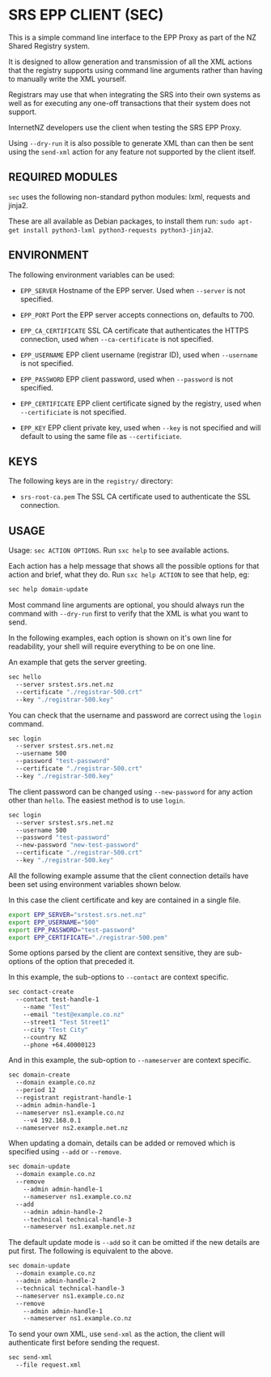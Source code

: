 SRS EPP CLIENT (SEC)
====================

This is a simple command line interface to the EPP Proxy as part of the
NZ Shared Registry system.

It is designed to allow generation and transmission of all the XML actions
that the registry supports using command line arguments rather than having
to manually write the XML yourself.

Registrars may use that when integrating the SRS into their own systems
as well as for executing any one-off transactions that their system does
not support.

InternetNZ developers use the client when testing the SRS EPP Proxy.

Using `--dry-run` it is also possible to generate XML than can then be
sent using the `send-xml` action for any feature not supported by the
client itself.

REQUIRED MODULES
----------------

`sec` uses the following non-standard python modules: lxml, requests and
jinja2.

These are all available as Debian packages, to install them run:
`sudo apt-get install python3-lxml python3-requests python3-jinja2`.

ENVIRONMENT
-----------

The following environment variables can be used:

* `EPP_SERVER` Hostname of the EPP server. Used when `--server` is not
   specified.

* `EPP_PORT` Port the EPP server accepts connections on, defaults to 700.

* `EPP_CA_CERTIFICATE` SSL CA certificate that authenticates the HTTPS
   connection, used when `--ca-certificate` is not specified.

* `EPP_USERNAME` EPP client username (registrar ID), used when `--username`
   is not specified.

* `EPP_PASSWORD` EPP client password, used when `--password` is not specified.

* `EPP_CERTIFICATE` EPP client certificate signed by the registry, used
   when `--certificiate` is not specified.

* `EPP_KEY` EPP client private key, used when `--key` is not specified and
   will default to using the same file as `--certificiate`.

KEYS
----

The following keys are in the `registry/` directory:

* `srs-root-ca.pem` The SSL CA certificate used to authenticate the SSL
  connection.

USAGE
-----

Usage: `sec ACTION OPTIONS`. Run `sxc help` to see available
actions.

Each action has a help message that shows all the possible options for that
action and brief, what they do. Run `sxc help ACTION` to see that help, eg:

```sh
sec help domain-update
```

Most command line arguments are optional, you should always run the command
with `--dry-run` first to verify that the XML is what you want to send.

In the following examples, each option is shown on it's own line for readability,
your shell will require everything to be on one line.

An example that gets the server greeting.

```sh
sec hello
  --server srstest.srs.net.nz
  --certificate "./registrar-500.crt"
  --key "./registrar-500.key"
```

You can check that the username and password are correct using the `login`
command.

```sh
sec login
  --server srstest.srs.net.nz
  --username 500
  --password "test-password"
  --certificate "./registrar-500.crt"
  --key "./registrar-500.key"
```

The client password can be changed using `--new-password` for any action other
than `hello`. The easiest method is to use `login`.

```sh
sec login
  --server srstest.srs.net.nz
  --username 500
  --password "test-password"
  --new-password "new-test-password"
  --certificate "./registrar-500.crt"
  --key "./registrar-500.key"
```

All the following example assume that the client connection details have been
set using environment variables shown below.

In this case the client certificate and key are contained in a single file.

```sh
export EPP_SERVER="srstest.srs.net.nz"
export EPP_USERNAME="500"
export EPP_PASSWORD="test-password"
export EPP_CERTIFICATE="./registrar-500.pem"
```

Some options parsed by the client are context sensitive, they are sub-options
of the option that preceded it.

In this example, the sub-options to `--contact` are context specific.

```sh
sec contact-create
  --contact test-handle-1
    --name "Test"
    --email "test@example.co.nz"
    --street1 "Test Street1"
    --city "Test City"
    --country NZ
    --phone +64.40000123
```

And in this example, the sub-option to `--nameserver` are context specific.

```sh
sec domain-create
  --domain example.co.nz
  --period 12
  --registrant registrant-handle-1
  --admin admin-handle-1
  --nameserver ns1.example.co.nz
    --v4 192.168.0.1
  --nameserver ns2.example.net.nz
```

When updating a domain, details can be added or removed which is specified using
`--add` or `--remove`.

```sh
sec domain-update
  --domain example.co.nz
  --remove
    --admin admin-handle-1
    --nameserver ns1.example.co.nz
  --add
    --admin admin-handle-2
    --technical technical-handle-3
    --nameserver ns1.example.net.nz
```

The default update mode is `--add` so it can be omitted if the new details are
put first. The following is equivalent to the above.

```sh
sec domain-update
  --domain example.co.nz
  --admin admin-handle-2
  --technical technical-handle-3
  --nameserver ns1.example.co.nz
  --remove
    --admin admin-handle-1
    --nameserver ns1.example.co.nz
```

To send your own XML, use `send-xml` as the action, the client will authenticate
first before sending the request.

```sh
sec send-xml
  --file request.xml
```
